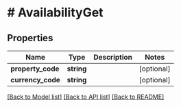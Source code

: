 # # AvailabilityGet

## Properties

Name | Type | Description | Notes
------------ | ------------- | ------------- | -------------
**property_code** | **string** |  | [optional]
**currency_code** | **string** |  | [optional]

[[Back to Model list]](../../README.md#models) [[Back to API list]](../../README.md#endpoints) [[Back to README]](../../README.md)
